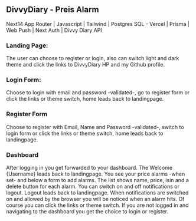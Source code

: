 
## DivvyDiary - Preis Alarm

Next14 App Router |
Javascript |
Tailwind |
Postgres SQL - Vercel |
Prisma |
Web Push |
Next Auth |
Divvy Diary API

### Landing Page:
The user can choose to register or login, also can switch light and dark theme
and click the links to DivvyDiary HP and my Github profile.

### Login Form:
Choose to login with email and password -validated-, go to register form 
or click the links or theme switch, home leads back to landingpage.

### Register Form
Choose to register with Email, Name and Password -validated-, switch to login form
or click the links or theme switch, home leads back to landingpage.

### Dashboard
After logging in you get forwarded to your dashboard. The Welcome {Username} leads back to landingpage.
You see your price alarms -when set- and below a form to add alarms. 
The list shows name, price, isin and a delete button for each alarm.
You can switch on and off notifications or logout. Logout leads back to landingpage.
When notifications are switched on and allowed by the browser you will be noticed when an alarm hits.
Of course you can click the links or theme switch.
If you are not logged in and navigating to the dashboard you get the choice to login or register.






